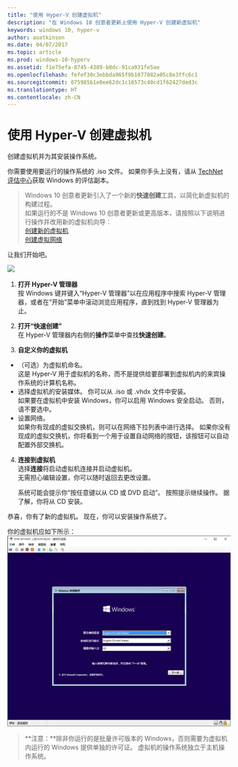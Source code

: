 ```yaml
---
title: "使用 Hyper-V 创建虚拟机"
description: "在 Windows 10 创意者更新上使用 Hyper-V 创建新虚拟机"
keywords: windows 10, hyper-v
author: aoatkinson
ms.date: 04/07/2017
ms.topic: article
ms.prod: windows-10-hyperv
ms.assetid: f1e75efa-8745-4389-b8dc-91ca931fe5ae
ms.openlocfilehash: fefef30c3ebbda965f9b1077082a05c8e3ffc6c1
ms.sourcegitcommit: 075985b1e0ee62dc1c16573c40cd1f62427ded3c
ms.translationtype: HT
ms.contentlocale: zh-CN
---
```

# <a name="create-a-virtual-machine-with-hyper-v"></a>使用 Hyper-V 创建虚拟机

创建虚拟机并为其安装操作系统。  

你需要使用要运行的操作系统的 .iso 文件。 如果你手头上没有，请从 [TechNet 评估中心](http://www.microsoft.com/en-us/evalcenter/)获取 Windows 的评估副本。


> Windows 10 创意者更新引入了一个新的**快速创建**工具，以简化新虚拟机的构建过程。  
  如果运行的不是 Windows 10 创意者更新或更高版本，请按照以下说明进行操作并改用新的虚拟机向导：  
  [创建新的虚拟机](create-virtual-machine.md)  
  [创建虚拟网络](connect-to-network.md)

让我们开始吧。

![](media/quickcreatesteps_inked.jpg)

1. **打开 Hyper-V 管理器**  
  按 Windows 键并键入“Hyper-V 管理器”以在应用程序中搜索 Hyper-V 管理器，或者在“开始”菜单中滚动浏览应用程序，直到找到 Hyper-V 管理器为止。

2. **打开“快速创建”**  
  在 Hyper-V 管理器内右侧的**操作**菜单中查找**快速创建**。

3. **自定义你的虚拟机**
  * （可选）为虚拟机命名。  
    这是 Hyper-V 用于虚拟机的名称，而不是提供给要部署到虚拟机内的来宾操作系统的计算机名称。
  * 选择虚拟机的安装媒体。 你可以从 .iso 或 .vhdx 文件中安装。  
    如果要在虚拟机中安装 Windows，你可以启用 Windows 安全启动。 否则，请不要选中。
  * 设置网络。  
    如果你有现成的虚拟交换机，则可以在网络下拉列表中进行选择。 如果你没有现成的虚拟交换机，你将看到一个用于设置自动网络的按钮，该按钮可以自动配置外部交换机。

4. **连接到虚拟机**  
  选择**连接**将启动虚拟机连接并启动虚拟机。     
  无需担心编辑设置，你可以随时返回去更改设置。  
  
    系统可能会提示你“按任意键以从 CD 或 DVD 启动”。 按照提示继续操作。  据了解，你将从 CD 安装。

恭喜，你有了新的虚拟机。  现在，你可以安装操作系统了。  

你的虚拟机应如下所示：  
![](media/OSDeploy_upd.png) 

> **注意：**除非你运行的是批量许可版本的 Windows，否则需要为虚拟机内运行的 Windows 提供单独的许可证。 虚拟机的操作系统独立于主机操作系统。
